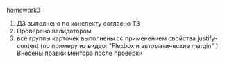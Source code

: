homework3
1. ДЗ выполнено по конспекту согласно ТЗ
2. Проверено валидатором
3. все группы карточек выполнены cс применением свойства justify-content (по примеру из видео: "Flexbox и автоматические margin" )
Внесены правки ментора после проверки
